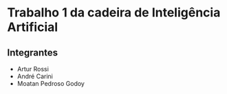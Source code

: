# Trabalho 1 da cadeira de Inteligência Artificial

## Integrantes
* Artur Rossi
* André Carini
* Moatan Pedroso Godoy
